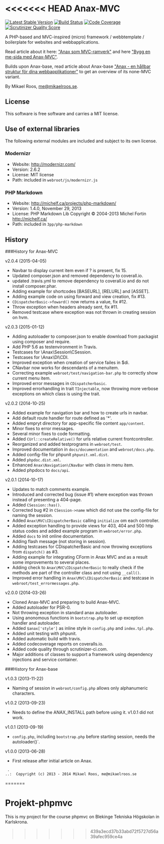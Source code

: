 <<<<<<< HEAD
Anax-MVC
=========

[![Latest Stable Version](https://poser.pugx.org/leaphly/cart-bundle/version.png)](https://packagist.org/packages/anax/mvc)
[![Build Status](https://travis-ci.org/mosbth/Anax-MVC.png?branch=master)](https://travis-ci.org/mosbth/Anax-MVC)
[![Code Coverage](https://scrutinizer-ci.com/g/mosbth/Anax-MVC/badges/coverage.png?s=f999ab1961684a91050b095682f7ab7a13ccb534)](https://scrutinizer-ci.com/g/mosbth/Anax-MVC/)
[![Scrutinizer Quality Score](https://scrutinizer-ci.com/g/mosbth/Anax-MVC/badges/quality-score.png?s=1c2fc1af0df7fb7ee1e4f379a81253583a750297)](https://scrutinizer-ci.com/g/mosbth/Anax-MVC/)

A PHP-based and MVC-inspired (micro) framework / webbtemplate / boilerplate for websites and webbapplications.

Read article about it here: ["Anax som MVC-ramverk"](http://dbwebb.se/kunskap/anax-som-mvc-ramverk) and here ["Bygg en me-sida med Anax-MVC"](http://dbwebb.se/kunskap/bygg-en-me-sida-med-anax-mvc).

Builds upon Anax-base, read article about Anax-base ["Anax - en hållbar struktur för dina webbapplikationer"](http://dbwebb.se/kunskap/anax-en-hallbar-struktur-for-dina-webbapplikationer) to get an overview of its none-MVC variant.

By Mikael Roos, me@mikaelroos.se.



License
------------------

This software is free software and carries a MIT license.



Use of external libraries
-----------------------------------

The following external modules are included and subject to its own license.



### Modernizr
* Website: http://modernizr.com/
* Version: 2.6.2
* License: MIT license
* Path: included in `webroot/js/modernizr.js`



### PHP Markdown
* Website: http://michelf.ca/projects/php-markdown/
* Version: 1.4.0, November 29, 2013
* License: PHP Markdown Lib Copyright © 2004-2013 Michel Fortin http://michelf.ca/
* Path: included in `3pp/php-markdown`




History
-----------------------------------


###History for Anax-MVC

v2.0.4 (2015-04-05)

* Navbar to display current item even if ? is present, fix 15.
* Updated composer.json and removed dependency to coverall.io.
* updated .travis.yml to remove dependency to coverall.io and do not install composer.phar.
* Adding example for shortcodes [BASEURL], [RELURL] and [ASSET].
* Adding example code on using forward and view creation, fix #13.
* `CDispatcherBasic->foward()` now returns a value, fix #12.
* Throw exception when headers already sent, fix #11.
* Removed testcase where exception was not thrown in creating session on hvm.



v2.0.3 (2015-01-12)

* Adding autoloader to composer.json to enable download from packagist using composer and require.
* Add PHP 5.6 as testenvironment in Travis.
* Testcases for \Anax\Session\CSession.
* Testcases for \Anax\DI\CDI.
* Improved exception when creation of service failes in $di.
* CNavbar now works for descendants of a menuitem.
* Correcting example `webroot/test/navigation-bar.php` to correctly show current menu item.
* Improved error messages in `CDispatcherbasic`.
* Improved errorhandling in trait `TInjectable`, now throwing more verbose exceptions on which class is using the trait.



v2.0.2 (2014-10-25)

* Added example for navigation bar and how to create urls in navbar.
* Add default route handler for route defined as '*'.
* Added empryt directory for app-specific file content `app/content`.
* Minor fixes to error messages.
* Several minor fixes to code formatting.
* Added `CUrl::createRelative()` for urls relative current frontcontroller.
* Reorganized and added testprograms in `webroot/test`.
* Improved documentation in `docs/documentation` and `webroot/docs.php`.
* Added config-file for phpunit `phpunit.xml.dist`.
* Added `phpdoc.dist.xml`.
* Enhanced `Anax\Navigation\CNavBar` with class in menu item.
* Added phpdocs to `docs/api`.


v2.0.1 (2014-10-17)

* Updates to match comments example.
* Introduced and corrected bug (issue #1) where exception was thrown instead of presenting a 404-page.
* Added `CSession::has()`.
* Corrected bug #2 in `CSession->name` which did not use the config-file for naming the session.
* Added `Anax\MVC\CDispatcherBasic` calling `initialize` om each controller.
* Added exception handling to provide views for 403, 404 and 500 http status codes and added example program in `webroot/error.php`.
* Added `docs` to init online documentation.
* Adding flash message (not storing in session).
* Adding testcases for CDispatcherBasic and now throwing exceptions from `dispatch()` as #3.
* Adding example for integrating CForm in Anax MVC and as a result some improvements to several places.
* Adding check to `Anax\MVC\CDispatcherBasic` to really check if the methods are part of the controller class and not using `__call()`.
* Improved error handling in `Anax\MVC\CDispatcherBasic` and testcase in `webroot/test_errormessages.php`.


v2.0.0 (2014-03-26)

* Cloned Anax-MVC and preparing to build Anax-MVC.
* Added autoloader for PSR-0.
* Not throwing exception in standard anax autoloader.
* Using anonomous functions in `bootstrap.php` to set up exception handler and autoloader.
* Added `$anax['style']` as inline style in `config.php` and `index.tpl.php`.
* Added unit testing with phpunit.
* Added automatic build with travis.
* Added codecoverage reports on coveralls.io.
* Added code quality through scrutinizer-ci.com.
* Major additions of classes to support a framework using dependency injections and service container.


###History for Anax-base

v1.0.3 (2013-11-22)

* Naming of session in `webroot/config.php` allows only alphanumeric characters.


v1.0.2 (2013-09-23)

* Needs to define the ANAX_INSTALL path before using it. v1.0.1 did not work.


v1.0.1 (2013-09-19)

* `config.php`, including `bootstrap.php` before starting session, needs the autoloader()`.


v1.0.0 (2013-06-28)

* First release after initial article on Anax.



```
 .  
..:  Copyright (c) 2013 - 2014 Mikael Roos, me@mikaelroos.se
```
=======
# Projekt-phpmvc
This is my project for the course phpmvc on Blekinge Tekniska Högskolan in Karlskrona.
>>>>>>> 439a3ecd37b33abd72f5727d56a39afec959ce4a
